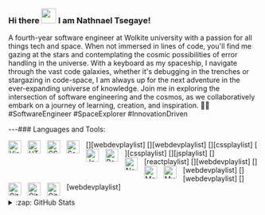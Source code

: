 ### Hi there <img src="https://raw.githubusercontent.com/MartinHeinz/MartinHeinz/master/wave.gif" width="30px" > I am Nathnael Tsegaye!

A fourth-year software engineer at Wolkite university with a passion for all things tech and space. When not immersed in lines of code, you'll find me gazing at the stars and contemplating the cosmic possibilities of error handling in the universe. With a keyboard as my spaceship, I navigate through the vast code galaxies, whether it's debugging in the trenches or stargazing in code-space, I am always up for the next adventure in the ever-expanding universe of knowledge. Join me in exploring the intersection of software engineering and the cosmos, as we collaboratively embark on a journey of learning, creation, and inspiration. 🚀✨ #SoftwareEngineer #SpaceExplorer #InnovationDriven
<!--
**Nathnael-Tsegaye/Nathnael-Tsegaye** is a ✨ _special_ ✨ repository because its `README.md` (this file) appears on your GitHub profile.

Here are some ideas to get you started:

- 🔭 I’m currently working on ...
- 🌱 I’m currently learning ...
- 👯 I’m looking to collaborate on ...
- 🤔 I’m looking for help with ...
- 💬 Ask me about ...
- 📫 How to reach me: ...
- 😄 Pronouns: ...
- ⚡ Fun fact: ...
-->
---### Languages and Tools:

[<img align="left" alt="Visual Studio Code" width="26px" src="" style="padding-right:10px;" />][webdevplaylist]
[<img align="left" alt="HTML5" width="26px" src="" style="padding-right:10px;" />][webdevplaylist]
[<img align="left" alt="CSS3" width="26px" src="" style="padding-right:10px;" />][cssplaylist]
[<img align="left" alt="Sass" width="26px" src="" style="padding-right:10px;" />][cssplaylist]
[<img align="left" alt="JavaScript" width="26px" src="" style="padding-right:10px;" />][jsplaylist]
[<img align="left" alt="React" width="26px" src="" style="padding-right:10px;" />][reactplaylist]
[<img align="left" alt="Node.js" width="26px" src="" style="padding-right:10px;" />][webdevplaylist]
[<img align="left" alt="MongoDB" width="26px" src="" style="padding-right:10px;" />][webdevplaylist]
[<img align="left" alt="MySQL" width="26px" src="" style="padding-right:10px;" />][webdevplaylist]
[<img align="left" alt="Git" width="26px" src="" style="padding-right:10px;" />][webdevplaylist]
[<img align="left" alt="GitHub" width="26px" src="https://user-images.githubusercontent.com/3369400/139447912-e0f43f33-6d9f-45f8-be46-2df5bbc91289.png" style="padding-right:10px;" />](https://www.youtube.com/playlist?list=PLkwxH9e_vrAJ0WbEsFA9W3I1W-g_BTsbt#gh-dark-mode-only)
[<img align="left" alt="GitHub" width="26px" src="https://user-images.githubusercontent.com/3369400/139448065-39a229ba-4b06-434b-bc67-616e2ed80c8f.png" style="padding-right:10px;" />](https://www.youtube.com/playlist?list=PLkwxH9e_vrAJ0WbEsFA9W3I1W-g_BTsbt#gh-light-mode-only)

<details>
  <summary>:zap: GitHub Stats</summary>

  <img align="left" alt="Nathnael-Tsegaye's GitHub Stats" src="https://github-readme-stats.vercel.app/api?username=codeSTACKr&show_icons=true&hide_border=false&title_color=ff652f&icon_color=FFE400&bg_color=09131B&text_color=ffffff&border_color=0c1a25" />

</details>
